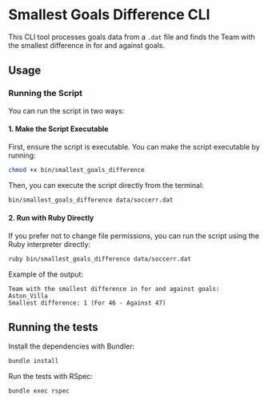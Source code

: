 # Smallest Goals Difference CLI

This CLI tool processes goals data from a `.dat` file and finds the Team with the smallest difference in for and against goals. 

## Usage

### Running the Script

You can run the script in two ways:

#### 1. Make the Script Executable

First, ensure the script is executable. You can make the script executable by running:

```sh
chmod +x bin/smallest_goals_difference
```

Then, you can execute the script directly from the terminal:

```sh
bin/smallest_goals_difference data/soccerr.dat
```

#### 2. Run with Ruby Directly

If you prefer not to change file permissions, you can run the script using the Ruby interpreter directly:

```sh
ruby bin/smallest_goals_difference data/soccerr.dat
```

Example of the output:

```
Team with the smallest difference in for and against goals: Aston_Villa
Smallest difference: 1 (For 46 - Against 47)
```

## Running the tests

Install the dependencies with Bundler:

```sh
bundle install
```

Run the tests with RSpec:

```sh
bundle exec rspec
```
